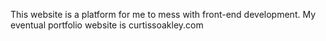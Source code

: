 This website is a platform for me to mess with front-end development.
My eventual portfolio website is curtissoakley.com